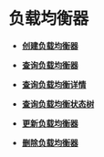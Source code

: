 # 负载均衡器<a name="zh-cn_topic_0141008268"></a>

-   **[创建负载均衡器](创建负载均衡器-4.md)**  

-   **[查询负载均衡器](查询负载均衡器.md)**  

-   **[查询负载均衡详情](查询负载均衡详情.md)**  

-   **[查询负载均衡状态树](查询负载均衡状态树.md)**  

-   **[更新负载均衡器](更新负载均衡器.md)**  

-   **[删除负载均衡器](删除负载均衡器-5.md)**  


